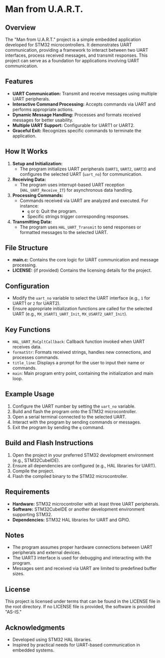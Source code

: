 # Man from U.A.R.T.

## Overview
The "Man from U.A.R.T." project is a simple embedded application developed for STM32 microcontrollers. It demonstrates UART communication, providing a framework to interact between two UART interfaces, process received messages, and transmit responses. This project can serve as a foundation for applications involving UART communication.

## Features
- **UART Communication:** Transmit and receive messages using multiple UART peripherals.
- **Interactive Command Processing:** Accepts commands via UART and performs appropriate actions.
- **Dynamic Message Handling:** Processes and formats received messages for better usability.
- **Multiple UART Support:** Configurable for UART1 or UART2.
- **Graceful Exit:** Recognizes specific commands to terminate the application.

## How It Works
1. **Setup and Initialization:**
   - The program initializes UART peripherals (`UART1`, `UART2`, `UART3`) and configures the selected UART (`uart_no`) for communication.
2. **Receiving Data:**
   - The program uses interrupt-based UART reception (`HAL_UART_Receive_IT`) for asynchronous data handling.
3. **Processing Commands:**
   - Commands received via UART are analyzed and executed. For instance:
     - `q` or `Q`: Quit the program.
     - Specific strings trigger corresponding responses.
4. **Transmitting Data:**
   - The program uses `HAL_UART_Transmit` to send responses or formatted messages to the selected UART.

## File Structure
- **main.c:** Contains the core logic for UART communication and message processing.
- **LICENSE:** (if provided) Contains the licensing details for the project.

## Configuration
- Modify the `uart_no` variable to select the UART interface (e.g., `1` for UART1 or `2` for UART2).
- Ensure appropriate initialization functions are called for the selected UART (e.g., `MX_USART1_UART_Init`, `MX_USART2_UART_Init`).

## Key Functions
- `HAL_UART_RxCpltCallback`: Callback function invoked when UART receives data.
- `formatStr`: Formats received strings, handles new connections, and processes commands.
- `title_line`: Displays a prompt for the user to input their name or commands.
- `main`: Main program entry point, containing the initialization and main loop.

## Example Usage
1. Configure the UART number by setting the `uart_no` variable.
2. Build and flash the program onto the STM32 microcontroller.
3. Open a serial terminal connected to the selected UART.
4. Interact with the program by sending commands or messages.
5. Exit the program by sending the `q` command.

## Build and Flash Instructions
1. Open the project in your preferred STM32 development environment (e.g., STM32CubeIDE).
2. Ensure all dependencies are configured (e.g., HAL libraries for UART).
3. Compile the project.
4. Flash the compiled binary to the STM32 microcontroller.

## Requirements
- **Hardware:** STM32 microcontroller with at least three UART peripherals.
- **Software:** STM32CubeIDE or another development environment supporting STM32.
- **Dependencies:** STM32 HAL libraries for UART and GPIO.

## Notes
- The program assumes proper hardware connections between UART peripherals and external devices.
- The UART3 interface is used for debugging and interacting with the program.
- Messages sent and received via UART are limited to predefined buffer sizes.

## License
This project is licensed under terms that can be found in the LICENSE file in the root directory. If no LICENSE file is provided, the software is provided "AS-IS."

## Acknowledgments
- Developed using STM32 HAL libraries.
- Inspired by practical needs for UART-based communication in embedded systems.

